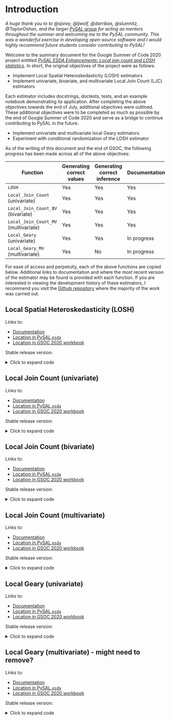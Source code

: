 # Introduction

*A huge thank you to to @sjsrey, @ljwolf, @darribas, @slumnitz, @TaylorOshan, and the larger [PySAL group](https://github.com/orgs/pysal/people) for acting as mentors throughout the summer and welcoming me to the PySAL community. This was a wonderful exercise in developing open-source software and I would highly recommend future students consider contributing to PySAL!*

Welcome to the summary document for the Google Summer of Code 2020 project entitled [*PySAL ESDA Enhancements: Local join count and LOSH statistics*](https://docs.google.com/document/d/1WjHjy5Eyk4WG5QWfnsnhWg1r4-e09JXXCx0iaPphg6c/edit?usp=sharing). In short, the original objectives of the project were as follows:

- Implement Local Spatial Heteroskedasticity (LOSH) estimators
- Implement univariate, bivariate, and multivariate Local Join Count (LJC) estimators

Each estimator includes docstrings, doctests, tests, and an example notebook demonstrating its application. After completing the above objectives towards the end of July, additional objectives were outlined. These additional objectives were to be completed as much as possible by the end of Google Summer of Code 2020 and serve as a bridge to continue contributing to PySAL in the future. 

- Implement univariate and multivariate local Geary estimators
- Experiment with conditional randomization of the LOSH estimator

As of the writing of this document and the end of GSOC, the following progress has been made across all of the above objectives:

| Function              | Generating correct values | Generating correct inference | Documentation | Pull request | Overall, complete?      |
|-----------------------|---------------------------|------------------------------|---------------|--------------|-------------------------|
| `LOSH`                | Yes                       | Yes                          | Yes           | [PR#139](https://github.com/pysal/esda/pull/139)     | Yes |
| `Local_Join_Count` <br> (univariate)      | Yes        | Yes                          | Yes           | [PR#139](https://github.com/pysal/esda/pull/139)     | Yes |
| `Local_Join_Count_BV` <br> (bivariate)    | Yes        | Yes                          | Yes           | [PR#139](https://github.com/pysal/esda/pull/139)     | Yes |
| `Local_Join_Count_MV` <br> (multivariate) | Yes        | Yes                          | Yes           | [PR#139](https://github.com/pysal/esda/pull/139)     | Yes |
| `Local_Geary` <br> (univariate)           | Yes        | Yes                          | In progress   | TBD | No |
| `Local_Geary_MV` <br> (multivariate)      | Yes        | No                           | In progress   | TBD | No |

For ease of access and perpetuity, each of the above functions are copied below. Additional links to documentation and where the most recent version of the estimator may be found is provided with each function. If you are interested in viewing the development history of these estimators, I recommend you visit the [Github repository](https://github.com/jeffcsauer/GSOC2020) where the majority of the work was carried out. 

## Local Spatial Heteroskedasticity (LOSH)

Links to:
- [Documentation](https://github.com/jeffcsauer/GSOC2020/blob/master/docs/LOSH.ipynb)
- [Location in PySAL `esda`](https://github.com/pysal/esda/blob/master/esda/losh.py)
- [Location in GSOC 2020 workbook](https://github.com/jeffcsauer/GSOC2020/blob/master/functions/losh.py)

Stable release version:

<details>
  <summary>Click to expand code</summary>
  
``` python

import numpy as np
import warnings
from scipy import sparse
from scipy import stats
from sklearn.base import BaseEstimator
import libpysal as lp


class losh(BaseEstimator):
    """Local spatial heteroscedasticity (LOSH)"""

    def __init__(self, connectivity=None, inference=None):
        """
        Initialize a losh estimator

        Arguments
        ---------
        connectivity     : scipy.sparse matrix object
                           the connectivity structure describing the
                           relationships between observed units.
        inference        : str
                           describes type of inference to be used. options are
                           "chi-square" or "permutation" methods.

        Attributes
        ----------
        Hi               : numpy array
                           Array of LOSH values for each spatial unit.
        ylag             : numpy array
                           Spatially lagged y values.
        yresid           : numpy array
                           Spatially lagged residual values.
        VarHi            : numpy array
                           Variance of Hi.
        pval             : numpy array
                           P-values for inference based on either
                           "chi-square" or "permutation" methods.
        """

        self.connectivity = connectivity
        self.inference = inference

    def fit(self, y, a=2):
        """
        Arguments
        ---------
        y                : numpy.ndarray
                           array containing continuous data
        a                : int
                           residual multiplier. Default is 2 in order
                           to generate a variance measure. Users may
                           use 1 for absolute deviations.

        Returns
        -------
        the fitted estimator.

        Notes
        -----
        Technical details and derivations can be found in :cite:`OrdGetis2012`.

        Examples
        --------
        >>> import libpysal
        >>> w = libpysal.io.open(libpysal.examples.get_path("stl.gal")).read()
        >>> f = libpysal.io.open(libpysal.examples.get_path("stl_hom.txt"))
        >>> y = np.array(f.by_col['HR8893'])
        >>> from esda import losh
        >>> ls = losh(connectivity=w, inference="chi-square").fit(y)
        >>> np.round(ls.Hi[0], 3)
        >>> np.round(ls.pval[0], 3)

        Boston housing data replicating R spdep::LOSH()
        >>> import libpysal
        >>> import geopandas as gpd
        >>> boston = libpysal.examples.load_example('Bostonhsg')
        >>> boston_ds = gpd.read_file(boston.get_path('boston.shp'))
        >>> w = libpysal.weights.Queen.from_dataframe(boston_ds)
        >>> ls = losh(connectivity=w, inference="chi-square").fit(boston['NOX'])
        >>> np.round(ls.Hi[0], 3)
        >>> np.round(ls.VarHi[0], 3)
        """
        y = np.asarray(y).flatten()

        w = self.connectivity

        self.Hi, self.ylag, self.yresid, self.VarHi = self._statistic(y, w, a)

        if self.inference is None:
            return self
        elif self.inference == 'chi-square':
            if a != 2:
                warnings.warn(f'Chi-square inference assumes that a=2, but \
                a={a}. This means the inference will be invalid!')
            else:
                dof = 2/self.VarHi
                Zi = (2*self.Hi)/self.VarHi
                self.pval = 1 - stats.chi2.cdf(Zi, dof)
        else:
            raise NotImplementedError(f'The requested inference method \
            ({self.inference}) is not currently supported!')

        return self

    @staticmethod
    def _statistic(y, w, a):
        # Define what type of variance to use
        if a is None:
            a = 2
        else:
            a = a

        rowsum = np.array(w.sparse.sum(axis=1)).flatten()

        # Calculate spatial mean
        ylag = lp.weights.lag_spatial(w, y)/rowsum
        # Calculate and adjust residuals based on multiplier
        yresid = abs(y-ylag)**a
        # Calculate denominator of Hi equation
        denom = np.mean(yresid) * np.array(rowsum)
        # Carry out final Hi calculation
        Hi = lp.weights.lag_spatial(w, yresid) / denom
        # Calculate average of residuals
        yresid_mean = np.mean(yresid)
        # Calculate VarHi
        n = len(y)
        squared_rowsum = np.asarray(w.sparse.multiply(w.sparse).sum(axis=1)).flatten()

        VarHi = ((n-1)**-1) * \
                (denom**-2) * \
                ((np.sum(yresid**2)/n) - yresid_mean**2) * \
                ((n*squared_rowsum) - (rowsum**2))

        return (Hi, ylag, yresid, VarHi)

```
</details>
  
## Local Join Count (univariate)

Links to:
- [Documentation](https://github.com/jeffcsauer/GSOC2020/blob/master/docs/localjoincounts.ipynb)
- [Location in PySAL `esda`](https://github.com/pysal/esda/blob/master/esda/local_join_count.py)
- [Location in GSOC 2020 workbook](https://github.com/jeffcsauer/GSOC2020/blob/master/functions/local_join_count.py)

Stable release version:

<details>
  <summary>Click to expand code</summary>
  
``` python
import numpy as np
import pandas as pd
from sklearn.base import BaseEstimator
from libpysal import weights
from esda.crand import (
    crand as _crand_plus,
    njit as _njit,
    _prepare_univariate
)


PERMUTATIONS = 999


class Local_Join_Count(BaseEstimator):

    """Univariate Local Join Count Statistic"""

    def __init__(self, connectivity=None, permutations=PERMUTATIONS, n_jobs=1, 
                 keep_simulations=True, seed=None):
        """
        Initialize a Local_Join_Count estimator
        Arguments
        ---------
        connectivity     : scipy.sparse matrix object
                           the connectivity structure describing
                           the relationships between observed units.
                           Need not be row-standardized.
        permutations     : int
                           number of random permutations for calculation of pseudo
                           p_values
        n_jobs           : int
                           Number of cores to be used in the conditional randomisation. If -1,
                           all available cores are used.    
        keep_simulations : Boolean
                           (default=True)
                           If True, the entire matrix of replications under the null 
                           is stored in memory and accessible; otherwise, replications 
                           are not saved
        seed             : None/int
                           Seed to ensure reproducibility of conditional randomizations. 
                           Must be set here, and not outside of the function, since numba 
                           does not correctly interpret external seeds 
                           nor numpy.random.RandomState instances.              
                           
        Attributes
        ----------
        LJC             : numpy array
                          array containing the univariate
                          Local Join Count (LJC).
        p_sim           : numpy array
                          array containing the simulated
                          p-values for each unit.

        """

        self.connectivity = connectivity
        self.permutations = permutations
        self.n_jobs = n_jobs
        self.keep_simulations = keep_simulations
        self.seed = seed

    def fit(self, y, n_jobs=1, permutations=999):
        """
        Arguments
        ---------
        y               : numpy.ndarray
                          array containing binary (0/1) data
        Returns
        -------
        the fitted estimator.

        Notes
        -----
        Technical details and derivations found in :cite:`AnselinLi2019`.

        Examples
        --------
        >>> import libpysal
        >>> w = libpysal.weights.lat2W(4, 4)
        >>> y = np.ones(16)
        >>> y[0:8] = 0
        >>> LJC_uni = Local_Join_Count(connectivity=w).fit(y)
        >>> LJC_uni.LJC
        >>> LJC_uni.p_sim

        Guerry data replicating GeoDa tutorial
        >>> import libpysal
        >>> import geopandas as gpd
        >>> guerry = libpysal.examples.load_example('Guerry')
        >>> guerry_ds = gpd.read_file(guerry.get_path('Guerry.shp'))
        >>> guerry_ds['SELECTED'] = 0
        >>> guerry_ds.loc[(guerry_ds['Donatns'] > 10997), 'SELECTED'] = 1
        >>> w = libpysal.weights.Queen.from_dataframe(guerry_ds)
        >>> LJC_uni = Local_Join_Count(connectivity=w).fit(guerry_ds['SELECTED'])
        >>> LJC_uni.LJC
        >>> LJC_uni.p_sim
        """
        # Need to ensure that the np.array() are of
        # dtype='float' for numba
        y = np.array(y, dtype='float')

        w = self.connectivity
        # Fill the diagonal with 0s
        w = weights.util.fill_diagonal(w, val=0)
        w.transform = 'b'
        
        keep_simulations = self.keep_simulations
        n_jobs = self.n_jobs
        seed = self.seed
        
        self.y = y
        self.n = len(y)
        self.w = w

        self.LJC = self._statistic(y, w)
        
        if permutations:
            self.p_sim, self.rjoins = _crand_plus(
                z=self.y, 
                w=self.w, 
                observed=self.LJC,
                permutations=permutations, 
                keep=keep_simulations, 
                n_jobs=n_jobs,
                stat_func=_ljc_uni
            )
            # Set p-values for those with LJC of 0 to NaN
            self.p_sim[self.LJC == 0] = 'NaN'
        
        del (self.n, self.keep_simulations, self.n_jobs, 
             self.permutations, self.seed, self.w, self.y,
             self.connectivity, self.rjoins)
        
        return self

    @staticmethod
    def _statistic(y, w):
        # Create adjacency list. Note that remove_symmetric=False - this is
        # different from the esda.Join_Counts() function.
        adj_list = w.to_adjlist(remove_symmetric=False)
        zseries = pd.Series(y, index=w.id_order)
        focal = zseries.loc[adj_list.focal].values
        neighbor = zseries.loc[adj_list.neighbor].values
        LJC = (focal == 1) & (neighbor == 1)
        adj_list_LJC = pd.DataFrame(adj_list.focal.values,
                                    LJC.astype('uint8')).reset_index()
        adj_list_LJC.columns = ['LJC', 'ID']
        adj_list_LJC = adj_list_LJC.groupby(by='ID').sum()
        LJC = np.array(adj_list_LJC.LJC.values, dtype='float')
        return (LJC)

# --------------------------------------------------------------
# Conditional Randomization Function Implementations
# --------------------------------------------------------------

# Note: scaling not used

@_njit(fastmath=True)
def _ljc_uni(i, z, permuted_ids, weights_i, scaling):
    zi, zrand = _prepare_univariate(i, z, permuted_ids, weights_i)
    return zi * (zrand @ weights_i)
```

</details>

## Local Join Count (bivariate)

Links to:
- [Documentation](https://github.com/jeffcsauer/GSOC2020/blob/master/docs/localjoincounts.ipynb)
- [Location in PySAL `esda`](https://github.com/pysal/esda/blob/master/esda/local_join_count_bv.py)
- [Location in GSOC 2020 workbook](https://github.com/jeffcsauer/GSOC2020/blob/master/functions/local_join_count_bv.py)

Stable release version:

<details>
  <summary>Click to expand code</summary>
  
``` python
import numpy as np
import pandas as pd
import warnings
from scipy import sparse
from sklearn.base import BaseEstimator
from libpysal import weights
from esda.crand import (
    crand as _crand_plus,
    njit as _njit,
    _prepare_univariate,
    _prepare_bivariate
)


PERMUTATIONS = 999


class Local_Join_Count_BV(BaseEstimator):

    """Univariate Local Join Count Statistic"""

    def __init__(self, connectivity=None, permutations=PERMUTATIONS, n_jobs=1, 
                 keep_simulations=True, seed=None):
        """
        Initialize a Local_Join_Count_BV estimator
        Arguments
        ---------
        connectivity     : scipy.sparse matrix object
                           the connectivity structure describing
                           the relationships between observed units.
                           Need not be row-standardized.
        permutations     : int
                           number of random permutations for calculation of pseudo
                           p_values
        n_jobs           : int
                           Number of cores to be used in the conditional randomisation. If -1,
                           all available cores are used.    
        keep_simulations : Boolean
                           (default=True)
                           If True, the entire matrix of replications under the null 
                           is stored in memory and accessible; otherwise, replications 
                           are not saved
        seed             : None/int
                           Seed to ensure reproducibility of conditional randomizations. 
                           Must be set here, and not outside of the function, since numba 
                           does not correctly interpret external seeds 
                           nor numpy.random.RandomState instances.              
                           
        """

        self.connectivity = connectivity
        self.permutations = permutations
        self.n_jobs = n_jobs
        self.keep_simulations = keep_simulations
        self.seed = seed

    def fit(self, x, z, case="CLC", n_jobs=1, permutations=999):
        """
        Arguments
        ---------
        x                : numpy.ndarray
                           array containing binary (0/1) data
        z                : numpy.ndarray
                           array containing binary (0/1) data
        Returns
        -------
        the fitted estimator.

        Notes
        -----
        Technical details and derivations can be found in :cite:`AnselinLi2019`.

        Examples
        --------
        >>> import libpysal
        >>> w = libpysal.weights.lat2W(4, 4)
        >>> x = np.ones(16)
        >>> x[0:8] = 0
        >>> z = [0,1,0,1,1,1,1,1,0,0,1,1,0,0,1,1]
        >>> LJC_BV_C1 = Local_Join_Count_BV(connectivity=w).fit(x, z, case="BJC")
        >>> LJC_BV_C2 = Local_Join_Count_BV(connectivity=w).fit(x, z, case="CLC")
        >>> LJC_BV_C1.LJC
        >>> LJC_BV_C1.p_sim
        >>> LJC_BV_C2.LJC
        >>> LJC_BV_C2.p_sim

        Commpop data replicating GeoDa tutorial (Case 1)
        >>> import libpysal
        >>> import geopandas as gpd
        >>> commpop = gpd.read_file("https://github.com/jeffcsauer/GSOC2020/raw/master/validation/data/commpop.gpkg")
        >>> w = libpysal.weights.Queen.from_dataframe(commpop)
        >>> LJC_BV_Case1 = Local_Join_Count_BV(connectivity=w).fit(commpop['popneg'], commpop['popplus'], case='BJC')
        >>> LJC_BV_Case1.LJC
        >>> LJC_BV_Case1.p_sim

        Guerry data replicating GeoDa tutorial (Case 2)
        >>> import libpysal
        >>> import geopandas as gpd
        >>> guerry = libpysal.examples.load_example('Guerry')
        >>> guerry_ds = gpd.read_file(guerry.get_path('Guerry.shp'))
        >>> guerry_ds['infq5'] = 0
        >>> guerry_ds['donq5'] = 0
        >>> guerry_ds.loc[(guerry_ds['Infants'] > 23574), 'infq5'] = 1
        >>> guerry_ds.loc[(guerry_ds['Donatns'] > 10973), 'donq5'] = 1
        >>> w = libpysal.weights.Queen.from_dataframe(guerry_ds)
        >>> LJC_BV_Case2 = Local_Join_Count_BV(connectivity=w).fit(guerry_ds['infq5'], guerry_ds['donq5'], case='CLC')
        >>> LJC_BV_Case2.LJC
        >>> LJC_BV_Case2.p_sim
        """
        # Need to ensure that the np.array() are of
        # dtype='float' for numba
        x = np.array(x, dtype='float')
        z = np.array(z, dtype='float')

        w = self.connectivity
        # Fill the diagonal with 0s
        w = weights.util.fill_diagonal(w, val=0)
        w.transform = 'b'

        self.x = x
        self.z = z
        self.n = len(x)
        self.w = w
        self.case = case
        
        keep_simulations = self.keep_simulations
        n_jobs = self.n_jobs
        seed = self.seed

        self.LJC = self._statistic(x, z, w, case=case)

        if permutations:
            if case == "BJC":
                self.p_sim, self.rjoins = _crand_plus(
                    z=np.column_stack((x, z)),
                    w=self.w, 
                    observed=self.LJC,
                    permutations=permutations, 
                    keep=True, 
                    n_jobs=n_jobs,
                    stat_func=_ljc_bv_case1
                )
                # Set p-values for those with LJC of 0 to NaN
                self.p_sim[self.LJC == 0] = 'NaN'
            elif case == "CLC":
                self.p_sim, self.rjoins = _crand_plus(
                    z=np.column_stack((x, z)),
                    w=self.w, 
                    observed=self.LJC,
                    permutations=permutations, 
                    keep=True, 
                    n_jobs=n_jobs,
                    stat_func=_ljc_bv_case2
                )
                # Set p-values for those with LJC of 0 to NaN
                self.p_sim[self.LJC == 0] = 'NaN'
            else:
                raise NotImplementedError(f'The requested LJC method ({case}) \
                is not currently supported!')

        del (self.n, self.keep_simulations, self.n_jobs, 
             self.permutations, self.seed, self.w, self.x,
             self.z, self.connectivity, self.rjoins)
                
        return self

    @staticmethod
    def _statistic(x, z, w, case):
        # Create adjacency list. Note that remove_symmetric=False - this is
        # different from the esda.Join_Counts() function.
        adj_list = w.to_adjlist(remove_symmetric=False)

        # First, set up a series that maps the values
        # to the weights table
        zseries_x = pd.Series(x, index=w.id_order)
        zseries_z = pd.Series(z, index=w.id_order)

        # Map the values to the focal (i) values
        focal_x = zseries_x.loc[adj_list.focal].values
        focal_z = zseries_z.loc[adj_list.focal].values

        # Map the values to the neighbor (j) values
        neighbor_x = zseries_x.loc[adj_list.neighbor].values
        neighbor_z = zseries_z.loc[adj_list.neighbor].values

        if case == "BJC":
            BJC = (focal_x == 1) & (focal_z == 0) & \
                  (neighbor_x == 0) & (neighbor_z == 1)
            adj_list_BJC = pd.DataFrame(adj_list.focal.values,
                                        BJC.astype('uint8')).reset_index()
            adj_list_BJC.columns = ['BJC', 'ID']
            adj_list_BJC = adj_list_BJC.groupby(by='ID').sum()
            return (np.array(adj_list_BJC.BJC.values, dtype='float'))
        elif case == "CLC":
            CLC = (focal_x == 1) & (focal_z == 1) & \
                  (neighbor_x == 1) & (neighbor_z == 1)
            adj_list_CLC = pd.DataFrame(adj_list.focal.values,
                                        CLC.astype('uint8')).reset_index()
            adj_list_CLC.columns = ['CLC', 'ID']
            adj_list_CLC = adj_list_CLC.groupby(by='ID').sum()
            return (np.array(adj_list_CLC.CLC.values, dtype='float'))
        else:
            raise NotImplementedError(f'The requested LJC method ({case}) \
            is not currently supported!')

# --------------------------------------------------------------
# Conditional Randomization Function Implementations
# --------------------------------------------------------------

# Note: scaling not used

@_njit(fastmath=True)
def _ljc_bv_case1(i, z, permuted_ids, weights_i, scaling):
    zx = z[:, 0]
    zy = z[:, 1]
    zyi, zyrand = _prepare_univariate(i, zy, permuted_ids, weights_i)
    return zx[i] * (zyrand @ weights_i)

@_njit(fastmath=True)
def _ljc_bv_case2(i, z, permuted_ids, weights_i, scaling):
    zx = z[:, 0]
    zy = z[:, 1]
    zxi, zxrand, zyi, zyrand = _prepare_bivariate(i, z, permuted_ids, weights_i)
    zf = zxrand * zyrand
    return zy[i] * (zf @ weights_i)
```

</details>

## Local Join Count (multivariate)

Links to:
- [Documentation](https://github.com/jeffcsauer/GSOC2020/blob/master/docs/localjoincounts.ipynb)
- [Location in PySAL `esda`](https://github.com/pysal/esda/blob/master/esda/local_join_count_mv.py)
- [Location in GSOC 2020 workbook](https://github.com/jeffcsauer/GSOC2020/blob/master/functions/local_join_count_mv.py)

Stable release version:

<details>
  <summary>Click to expand code</summary>
  
``` python

import numpy as np
import pandas as pd
from scipy import sparse
from sklearn.base import BaseEstimator
from libpysal import weights
from esda.crand import (
    crand as _crand_plus,
    njit as _njit,
    _prepare_univariate
)


PERMUTATIONS = 999


class Local_Join_Count_MV(BaseEstimator):

    """Multivariate Local Join Count Statistic"""

    def __init__(self, connectivity=None, permutations=PERMUTATIONS, n_jobs=1, 
                 keep_simulations=True, seed=None):
        """
        Initialize a Local_Join_Count_MV estimator
        Arguments
        ---------
        connectivity     : scipy.sparse matrix object
                           the connectivity structure describing
                           the relationships between observed units.
                           Need not be row-standardized.
        permutations     : int
                           number of random permutations for calculation of pseudo
                           p_values
        n_jobs           : int
                           Number of cores to be used in the conditional randomisation. If -1,
                           all available cores are used.    
        keep_simulations : Boolean
                           (default=True)
                           If True, the entire matrix of replications under the null 
                           is stored in memory and accessible; otherwise, replications 
                           are not saved
        seed             : None/int
                           Seed to ensure reproducibility of conditional randomizations. 
                           Must be set here, and not outside of the function, since numba 
                           does not correctly interpret external seeds 
                           nor numpy.random.RandomState instances.              
                           
        """

        self.connectivity = connectivity
        self.permutations = permutations
        self.n_jobs = n_jobs
        self.keep_simulations = keep_simulations
        self.seed = seed

    def fit(self, variables, n_jobs=1, permutations=999):
        """
        Arguments
        ---------
        variables     : numpy.ndarray
                        array(s) containing binary (0/1) data
        Returns
        -------
        the fitted estimator.

        Notes
        -----
        Technical details and derivations can be found in :cite:`AnselinLi2019`.

        Examples
        --------
        >>> import libpysal
        >>> w = libpysal.weights.lat2W(4, 4)
        >>> x = np.ones(16)
        >>> x[0:8] = 0
        >>> z = [0,1,0,1,1,1,1,1,0,0,1,1,0,0,1,1]
        >>> y = [0,1,1,1,1,1,1,1,0,0,0,1,0,0,1,1]
        >>> LJC_MV = Local_Join_Count_MV(connectivity=w).fit([x, y, z])
        >>> LJC_MV.LJC
        >>> LJC_MV.p_sim

        Guerry data extending GeoDa tutorial
        >>> import libpysal
        >>> import geopandas as gpd
        >>> guerry = libpysal.examples.load_example('Guerry')
        >>> guerry_ds = gpd.read_file(guerry.get_path('Guerry.shp'))
        >>> guerry_ds['infq5'] = 0
        >>> guerry_ds['donq5'] = 0
        >>> guerry_ds['suic5'] = 0
        >>> guerry_ds.loc[(guerry_ds['Infants'] > 23574), 'infq5'] = 1
        >>> guerry_ds.loc[(guerry_ds['Donatns'] > 10973), 'donq5'] = 1
        >>> guerry_ds.loc[(guerry_ds['Suicids'] > 55564), 'suic5'] = 1
        >>> w = libpysal.weights.Queen.from_dataframe(guerry_ds)
        >>> LJC_MV = Local_Join_Count_MV(connectivity=w).fit([guerry_ds['infq5'], guerry_ds['donq5'], guerry_ds['suic5']])
        >>> LJC_MV.LJC
        >>> LJC_MV.p_sim
        """

        w = self.connectivity
        # Fill the diagonal with 0s
        w = weights.util.fill_diagonal(w, val=0)
        w.transform = 'b'

        self.n = len(variables[0])
        self.w = w

        self.variables = np.array(variables, dtype='float')
        
        keep_simulations = self.keep_simulations
        n_jobs = self.n_jobs
        seed = self.seed

        # Need to ensure that the product is an 
        # np.array() of dtype='float' for numba
        self.ext = np.array(np.prod(np.vstack(variables), axis=0), 
                            dtype='float')

        self.LJC = self._statistic(variables, w)

        if permutations:
            self.p_sim, self.rjoins = _crand_plus(
                z=self.ext, 
                w=self.w, 
                observed=self.LJC,
                permutations=permutations, 
                keep=True, 
                n_jobs=n_jobs,
                stat_func=_ljc_mv
            )
            # Set p-values for those with LJC of 0 to NaN
            self.p_sim[self.LJC == 0] = 'NaN'
        
        del (self.n, self.keep_simulations, self.n_jobs, 
             self.permutations, self.seed, self.w, self.ext,
             self.variables, self.connectivity, self.rjoins)

        return self

    @staticmethod
    def _statistic(variables, w):
        # Create adjacency list. Note that remove_symmetric=False -
        # different from the esda.Join_Counts() function.
        adj_list = w.to_adjlist(remove_symmetric=False)

        # The zseries
        zseries = [pd.Series(i, index=w.id_order) for i in variables]
        # The focal values
        focal = [zseries[i].loc[adj_list.focal].values for
                 i in range(len(variables))]
        # The neighbor values
        neighbor = [zseries[i].loc[adj_list.neighbor].values for
                    i in range(len(variables))]

        # Find instances where all surrounding
        # focal and neighbor values == 1
        focal_all = np.array(np.all(np.dstack(focal) == 1,
                                    axis=2))
        neighbor_all = np.array(np.all(np.dstack(neighbor) == 1,
                                       axis=2))
        MCLC = (focal_all == True) & (neighbor_all == True)
        # Convert list of True/False to boolean array 
        # and unlist (necessary for building pd.DF)
        MCLC = list(MCLC*1)

        # Create a df that uses the adjacency list
        # focal values and the BBs counts
        adj_list_MCLC = pd.DataFrame(adj_list.focal.values,
                                     MCLC).reset_index()
        # Temporarily rename the columns
        adj_list_MCLC.columns = ['MCLC', 'ID']
        adj_list_MCLC = adj_list_MCLC.groupby(by='ID').sum()

        return (np.array(adj_list_MCLC.MCLC.values, dtype='float'))

# --------------------------------------------------------------
# Conditional Randomization Function Implementations
# --------------------------------------------------------------

# Note: scaling not used

@_njit(fastmath=True)
def _ljc_mv(i, z, permuted_ids, weights_i, scaling):
    zi, zrand = _prepare_univariate(i, z, permuted_ids, weights_i)
    return zi * (zrand @ weights_i)

```

</details>

## Local Geary (univariate)

Links to:
- [Documentation](https://github.com/jeffcsauer/GSOC2020/blob/master/docs/localgeary.ipynb)
- [Location in PySAL `esda`](https://github.com/pysal/esda/blob/master/esda/local_geary.py)
- [Location in GSOC 2020 workbook](https://github.com/jeffcsauer/GSOC2020/blob/master/functions/local_geary.py)

Stable release version:

<details>
  <summary>Click to expand code</summary>
  
``` python

```

</details>

## Local Geary (multivariate) - might need to remove?

Links to:
- [Documentation](https://github.com/jeffcsauer/GSOC2020/blob/master/docs/localgeary.ipynb)
- [Location in PySAL `esda`](https://github.com/pysal/esda/blob/master/esda/local_geary_mv.py)
- [Location in GSOC 2020 workbook](https://github.com/jeffcsauer/GSOC2020/blob/master/functions/local_geary_mv.py)

Stable release version:

<details>
  <summary>Click to expand code</summary>
  
``` python

```

</details>